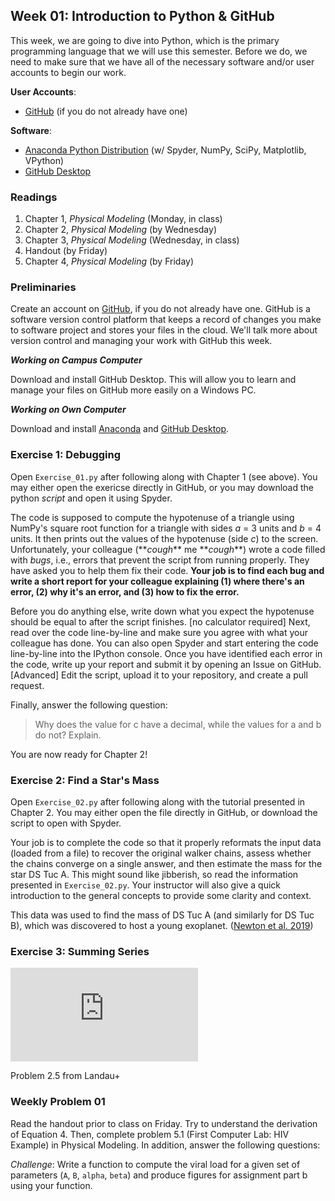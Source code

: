 ## Week 01: Introduction to Python & GitHub

This week, we are going to dive into Python, which is the primary programming
language that we will use this semester. Before we do, we need to make sure that
we have all of the necessary software and/or user accounts to begin our work.

**User Accounts**:
 - [GitHub](https://github.com) (if you do not already have one)

**Software**:
 - [Anaconda Python Distribution](https://www.anaconda.com/distribution/) (w/ Spyder, NumPy, SciPy, Matplotlib, VPython)
 - [GitHub Desktop](https://desktop.github.com/)

### Readings
 1. Chapter 1, _Physical Modeling_ (Monday, in class)
 2. Chapter 2, _Physical Modeling_ (by Wednesday)
 3. Chapter 3, _Physical Modeling_ (Wednesday, in class)
 4. Handout (by Friday)
 5. Chapter 4, _Physical Modeling_ (by Friday)

### Preliminaries

Create an account on [GitHub](https://github.com), if you do not already have one.
GitHub is a software version control platform that keeps a record of changes you
make to software project and stores your files in the cloud. We'll talk more about
version control and managing your work with GitHub this week.

__*Working on Campus Computer*__

Download and install GitHub Desktop. This will allow you to learn
and manage your files on GitHub more easily on a Windows PC.

__*Working on Own Computer*__

Download and install [Anaconda](https://www.anaconda.com/distribution/) and
[GitHub Desktop](https://desktop.github.com/).

### Exercise 1: Debugging

Open `Exercise_01.py` after following along with Chapter 1 (see above). You may
either open the exericse directly in GitHub, or you may download the python
_script_ and open it using Spyder.

The code is supposed to compute the hypotenuse of a triangle using NumPy's square
root function for a triangle with sides *a* = 3 units and *b* = 4 units. It then
prints out the values of the hypotenuse (side *c*) to the screen. Unfortunately,
your colleague (\*\**cough*\*\* me \*\**cough*\*\*) wrote a code filled with *bugs*, i.e.,
errors that prevent the script from running properly. They have asked you to help
them fix their code. __Your job is to find each bug and write a short report for
your colleague explaining (1) where there's an error, (2) why it's an error,
and (3) how to fix the error.__

Before you do anything else, write down what you expect the hypotenuse should be
equal to after the script finishes. [no calculator required] Next, read over the
code line-by-line and make sure you agree with what your colleague has done.
You can also open Spyder and start entering the code line-by-line into the
IPython console. Once you have identified each error in the code, write up your
report and submit it by opening an Issue on GitHub. [Advanced] Edit the script,
upload it to your repository, and create a pull request.

Finally, answer the following question:

> Why does the value for c have a decimal, while the values for a and b do not?
Explain.

You are now ready for Chapter 2!

### Exercise 2: Find a Star's Mass

Open `Exercise_02.py` after following along with the tutorial presented
in Chapter 2. You may either open the file directly in GitHub, or download
the script to open with Spyder.

Your job is to complete the code so that it properly reformats the input
data (loaded from a file) to recover the original walker chains, assess
whether the chains converge on a single answer, and then estimate the
mass for the star DS Tuc A. This might sound like jibberish, so read the
information presented in `Exercise_02.py`. Your instructor will also give
a quick introduction to the general concepts to provide some clarity and
context.

This data was used to find the mass of DS Tuc A (and similarly for DS Tuc B),
which was discovered to host a young exoplanet.
([Newton et al. 2019](https://arxiv.org/abs/1906.10703))

### Exercise 3: Summing Series

![equation](https://latex.codecogs.com/gif.latex?%5Csin%28x%29%20%3D%20x%20-%20%5Cfrac%7Bx%5E3%7D%7B3%21%7D%20&plus;%20%5Cfrac%7Bx%5E5%7D%7B5%21%7D%20-%20%5Cfrac%7Bx%5E7%7D%7B7%21%7D%20&plus;%20%5Ccdots)

Problem 2.5 from Landau+

### Weekly Problem 01

Read the handout prior to class on Friday. Try to understand the derivation
of Equation 4. Then, complete problem 5.1 (First Computer Lab: HIV Example)
in Physical Modeling. In addition, answer the following questions:

_Challenge_: Write a function to compute the viral load for a given set
of parameters (`A`, `B`, `alpha`, `beta`) and produce figures for
assignment part b using your function.
